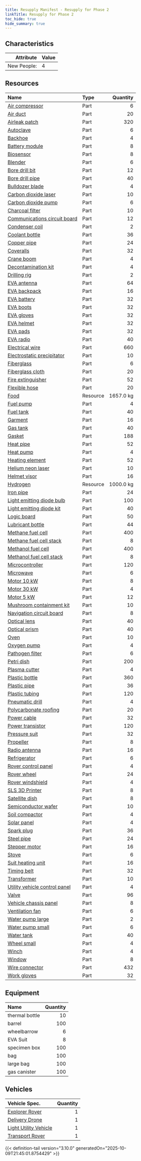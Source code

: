 ```yaml
---
title: Resupply Manifest - Resupply for Phase 2
linkTitle: Resupply for Phase 2
toc_hide: true
hide_summary: true
---
```

<!-- This is generated by the MarsSim HelpGenertor, do not edit. -->

## Characteristics

| Attribute      | Value |
|--------:|:------|
|New People:|4|


## Resources

| Name | Type | Quantity |
|:-----|:-----|-----:|
|[Air compressor](/docs/definitions/part/air-compressor)|Part|6|
|[Air duct](/docs/definitions/part/air-duct)|Part|20|
|[Airleak patch](/docs/definitions/part/airleak-patch)|Part|320|
|[Autoclave](/docs/definitions/part/autoclave)|Part|6|
|[Backhoe](/docs/definitions/part/backhoe)|Part|4|
|[Battery module](/docs/definitions/part/battery-module)|Part|8|
|[Biosensor](/docs/definitions/part/biosensor)|Part|8|
|[Blender](/docs/definitions/part/blender)|Part|6|
|[Bore drill bit](/docs/definitions/part/bore-drill-bit)|Part|12|
|[Bore drill pipe](/docs/definitions/part/bore-drill-pipe)|Part|40|
|[Bulldozer blade](/docs/definitions/part/bulldozer-blade)|Part|4|
|[Carbon dioxide laser](/docs/definitions/part/carbon-dioxide-laser)|Part|10|
|[Carbon dioxide pump](/docs/definitions/part/carbon-dioxide-pump)|Part|6|
|[Charcoal filter](/docs/definitions/part/charcoal-filter)|Part|10|
|[Communications circuit board](/docs/definitions/part/communications-circuit-board)|Part|12|
|[Condenser coil](/docs/definitions/part/condenser-coil)|Part|2|
|[Coolant bottle](/docs/definitions/part/coolant-bottle)|Part|36|
|[Copper pipe](/docs/definitions/part/copper-pipe)|Part|24|
|[Coveralls](/docs/definitions/part/coveralls)|Part|32|
|[Crane boom](/docs/definitions/part/crane-boom)|Part|4|
|[Decontamination kit](/docs/definitions/part/decontamination-kit)|Part|4|
|[Drilling rig](/docs/definitions/part/drilling-rig)|Part|2|
|[EVA antenna](/docs/definitions/part/eva-antenna)|Part|64|
|[EVA backpack](/docs/definitions/part/eva-backpack)|Part|16|
|[EVA battery](/docs/definitions/part/eva-battery)|Part|32|
|[EVA boots](/docs/definitions/part/eva-boots)|Part|32|
|[EVA gloves](/docs/definitions/part/eva-gloves)|Part|32|
|[EVA helmet](/docs/definitions/part/eva-helmet)|Part|32|
|[EVA pads](/docs/definitions/part/eva-pads)|Part|32|
|[EVA radio](/docs/definitions/part/eva-radio)|Part|40|
|[Electrical wire](/docs/definitions/part/electrical-wire)|Part|660|
|[Electrostatic precipitator](/docs/definitions/part/electrostatic-precipitator)|Part|10|
|[Fiberglass](/docs/definitions/part/fiberglass)|Part|6|
|[Fiberglass cloth](/docs/definitions/part/fiberglass-cloth)|Part|20|
|[Fire extinguisher](/docs/definitions/part/fire-extinguisher)|Part|52|
|[Flexible hose](/docs/definitions/part/flexible-hose)|Part|20|
|[Food](/docs/definitions/resource/food)|Resource|1657.0 kg|
|[Fuel pump](/docs/definitions/part/fuel-pump)|Part|4|
|[Fuel tank](/docs/definitions/part/fuel-tank)|Part|40|
|[Garment](/docs/definitions/part/garment)|Part|16|
|[Gas tank](/docs/definitions/part/gas-tank)|Part|40|
|[Gasket](/docs/definitions/part/gasket)|Part|188|
|[Heat pipe](/docs/definitions/part/heat-pipe)|Part|52|
|[Heat pump](/docs/definitions/part/heat-pump)|Part|4|
|[Heating element](/docs/definitions/part/heating-element)|Part|52|
|[Helium neon laser](/docs/definitions/part/helium-neon-laser)|Part|10|
|[Helmet visor](/docs/definitions/part/helmet-visor)|Part|16|
|[Hydrogen](/docs/definitions/resource/hydrogen)|Resource|1000.0 kg|
|[Iron pipe](/docs/definitions/part/iron-pipe)|Part|24|
|[Light emitting diode bulb](/docs/definitions/part/light-emitting-diode-bulb)|Part|100|
|[Light emitting diode kit](/docs/definitions/part/light-emitting-diode-kit)|Part|40|
|[Logic board](/docs/definitions/part/logic-board)|Part|50|
|[Lubricant bottle](/docs/definitions/part/lubricant-bottle)|Part|44|
|[Methane fuel cell](/docs/definitions/part/methane-fuel-cell)|Part|400|
|[Methane fuel cell stack](/docs/definitions/part/methane-fuel-cell-stack)|Part|8|
|[Methanol fuel cell](/docs/definitions/part/methanol-fuel-cell)|Part|400|
|[Methanol fuel cell stack](/docs/definitions/part/methanol-fuel-cell-stack)|Part|8|
|[Microcontroller](/docs/definitions/part/microcontroller)|Part|120|
|[Microwave](/docs/definitions/part/microwave)|Part|6|
|[Motor 10 kW](/docs/definitions/part/motor-10-kw)|Part|8|
|[Motor 30 kW](/docs/definitions/part/motor-30-kw)|Part|4|
|[Motor 5 kW](/docs/definitions/part/motor-5-kw)|Part|12|
|[Mushroom containment kit](/docs/definitions/part/mushroom-containment-kit)|Part|10|
|[Navigation circuit board](/docs/definitions/part/navigation-circuit-board)|Part|8|
|[Optical lens](/docs/definitions/part/optical-lens)|Part|40|
|[Optical prism](/docs/definitions/part/optical-prism)|Part|40|
|[Oven](/docs/definitions/part/oven)|Part|10|
|[Oxygen pump](/docs/definitions/part/oxygen-pump)|Part|4|
|[Pathogen filter](/docs/definitions/part/pathogen-filter)|Part|6|
|[Petri dish](/docs/definitions/part/petri-dish)|Part|200|
|[Plasma cutter](/docs/definitions/part/plasma-cutter)|Part|4|
|[Plastic bottle](/docs/definitions/part/plastic-bottle)|Part|360|
|[Plastic pipe](/docs/definitions/part/plastic-pipe)|Part|36|
|[Plastic tubing](/docs/definitions/part/plastic-tubing)|Part|120|
|[Pneumatic drill](/docs/definitions/part/pneumatic-drill)|Part|4|
|[Polycarbonate roofing](/docs/definitions/part/polycarbonate-roofing)|Part|20|
|[Power cable](/docs/definitions/part/power-cable)|Part|32|
|[Power transistor](/docs/definitions/part/power-transistor)|Part|120|
|[Pressure suit](/docs/definitions/part/pressure-suit)|Part|32|
|[Propeller](/docs/definitions/part/propeller)|Part|8|
|[Radio antenna](/docs/definitions/part/radio-antenna)|Part|16|
|[Refrigerator](/docs/definitions/part/refrigerator)|Part|6|
|[Rover control panel](/docs/definitions/part/rover-control-panel)|Part|4|
|[Rover wheel](/docs/definitions/part/rover-wheel)|Part|24|
|[Rover windshield](/docs/definitions/part/rover-windshield)|Part|4|
|[SLS 3D Printer](/docs/definitions/part/sls-3d-printer)|Part|8|
|[Satellite dish](/docs/definitions/part/satellite-dish)|Part|8|
|[Semiconductor wafer](/docs/definitions/part/semiconductor-wafer)|Part|10|
|[Soil compactor](/docs/definitions/part/soil-compactor)|Part|4|
|[Solar panel](/docs/definitions/part/solar-panel)|Part|4|
|[Spark plug](/docs/definitions/part/spark-plug)|Part|36|
|[Steel pipe](/docs/definitions/part/steel-pipe)|Part|24|
|[Stepper motor](/docs/definitions/part/stepper-motor)|Part|16|
|[Stove](/docs/definitions/part/stove)|Part|6|
|[Suit heating unit](/docs/definitions/part/suit-heating-unit)|Part|16|
|[Timing belt](/docs/definitions/part/timing-belt)|Part|32|
|[Transformer](/docs/definitions/part/transformer)|Part|10|
|[Utility vehicle control panel](/docs/definitions/part/utility-vehicle-control-panel)|Part|4|
|[Valve](/docs/definitions/part/valve)|Part|96|
|[Vehicle chassis panel](/docs/definitions/part/vehicle-chassis-panel)|Part|8|
|[Ventilation fan](/docs/definitions/part/ventilation-fan)|Part|6|
|[Water pump large](/docs/definitions/part/water-pump-large)|Part|2|
|[Water pump small](/docs/definitions/part/water-pump-small)|Part|6|
|[Water tank](/docs/definitions/part/water-tank)|Part|40|
|[Wheel small](/docs/definitions/part/wheel-small)|Part|4|
|[Winch](/docs/definitions/part/winch)|Part|4|
|[Window](/docs/definitions/part/window)|Part|8|
|[Wire connector](/docs/definitions/part/wire-connector)|Part|432|
|[Work gloves](/docs/definitions/part/work-gloves)|Part|32|

## Equipment

| Name | Quantity |
|:-----|-----:|
|thermal bottle|10|
|barrel|100|
|wheelbarrow|6|
|EVA Suit|8|
|specimen box|100|
|bag|100|
|large bag|100|
|gas canister|100|

## Vehicles

| Vehicle Spec. | Quantity |
|:-----|-----:|
|[Explorer Rover](/docs/definitions/vehicle/explorer-rover)|1|
|[Delivery Drone](/docs/definitions/vehicle/delivery-drone)|1|
|[Light Utility Vehicle](/docs/definitions/vehicle/light-utility-vehicle)|1|
|[Transport Rover](/docs/definitions/vehicle/transport-rover)|1|
   

    

{{< definition-tail version="3.10.0" generatedOn="2025-10-09T21:45:01.8754429" >}}

